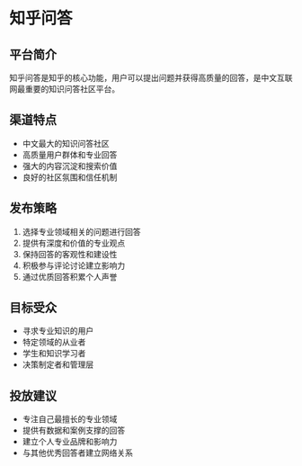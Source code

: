 # 知乎问答

## 平台简介
知乎问答是知乎的核心功能，用户可以提出问题并获得高质量的回答，是中文互联网最重要的知识问答社区平台。

## 渠道特点
- 中文最大的知识问答社区
- 高质量用户群体和专业回答
- 强大的内容沉淀和搜索价值
- 良好的社区氛围和信任机制

## 发布策略
1. 选择专业领域相关的问题进行回答
2. 提供有深度和价值的专业观点
3. 保持回答的客观性和建设性
4. 积极参与评论讨论建立影响力
5. 通过优质回答积累个人声誉

## 目标受众
- 寻求专业知识的用户
- 特定领域的从业者
- 学生和知识学习者
- 决策制定者和管理层

## 投放建议
- 专注自己最擅长的专业领域
- 提供有数据和案例支撑的回答
- 建立个人专业品牌和影响力
- 与其他优秀回答者建立网络关系
